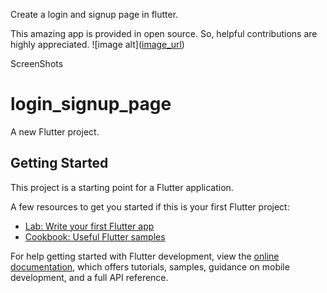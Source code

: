 Create a login and signup page in flutter.

This amazing app is provided in open source. So, helpful contributions are highly appreciated.
![image alt]([image_url](https://github.com/Murad098/LOGIN-AND-SIGN-UP-PAGE/blob/2db884f534016b7d1473340bc33955b0dfc6b439/register.jpg  ))


ScreenShots
 


# login_signup_page

A new Flutter project.

## Getting Started

This project is a starting point for a Flutter application.

A few resources to get you started if this is your first Flutter project:

- [Lab: Write your first Flutter app](https://docs.flutter.dev/get-started/codelab)
- [Cookbook: Useful Flutter samples](https://docs.flutter.dev/cookbook)

For help getting started with Flutter development, view the
[online documentation](https://docs.flutter.dev/), which offers tutorials,
samples, guidance on mobile development, and a full API reference.





